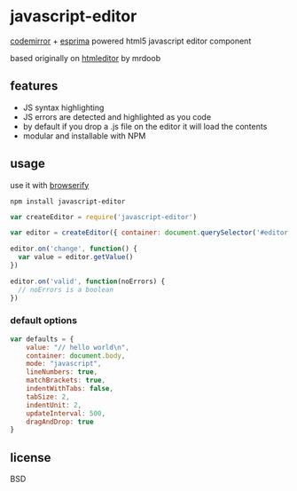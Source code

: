 # javascript-editor

[codemirror](http://codemirror.net/) + [esprima](http://esprima.org/) powered html5 javascript editor component

based originally on [htmleditor](http://mrdoob.com/projects/htmleditor/) by mrdoob

## features

- JS syntax highlighting
- JS errors are detected and highlighted as you code
- by default if you drop a .js file on the editor it will load the contents
- modular and installable with NPM

## usage

use it with [browserify](http://browserify.org)

```
npm install javascript-editor
```

```javascript
var createEditor = require('javascript-editor')

var editor = createEditor({ container: document.querySelector('#editor') })

editor.on('change', function() {
  var value = editor.getValue()
})

editor.on('valid', function(noErrors) {
  // noErrors is a boolean
})
```

### default options

```javascript
var defaults = {
	value: "// hello world\n",
	container: document.body,
	mode: "javascript",
	lineNumbers: true,
	matchBrackets: true,
	indentWithTabs: false,
	tabSize: 2,
	indentUnit: 2,
	updateInterval: 500,
	dragAndDrop: true
}
```

## license

BSD
